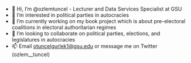 - 👋 Hi, I’m @ozlemtuncel - Lecturer and Data Services Specialist at GSU
- 👀 I’m interested in political parties in autocracies
- 🌱 I’m currently working on my book project which is about pre-electoral coalitions in electoral authoritarian regimes
- 💞️ I’m looking to collaborate on political parties, elections, and legislatures in autocracies
- 📫 Email otuncelgurlek1@gsu.edu or message me on Twitter (ozlem__tuncel) 

<!---
ozlemtuncel/ozlemtuncel is a ✨ special ✨ repository because its `README.md` (this file) appears on your GitHub profile.
You can click the Preview link to take a look at your changes.
--->
